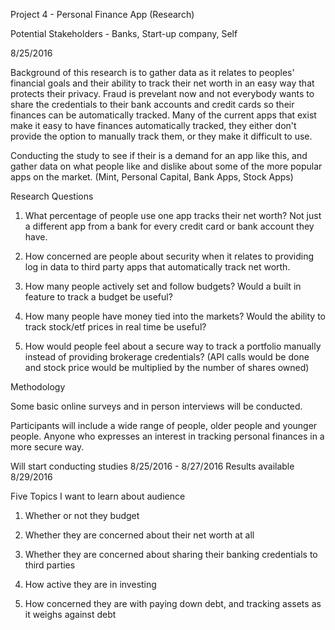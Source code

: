 Project 4 - Personal Finance App (Research)

Potential Stakeholders - Banks, Start-up company, Self

8/25/2016

Background of this research is to gather data as it relates to peoples' financial goals and their ability to track their net worth in an easy way that protects their privacy.  Fraud is prevelant now and not everybody wants to share the credentials to their bank accounts and credit cards so their finances can be automatically tracked.  Many of the current apps that exist make it easy to have finances automatically tracked, they either don't provide the option to manually track them, or they make it difficult to use.  

Conducting the study to see if their is a demand for an app like this, and gather data on what people like and dislike about some of the more popular apps on the market.  (Mint, Personal Capital, Bank Apps, Stock Apps)

Research Questions

1.  What percentage of people use one app tracks their net worth?  Not just a different app from a bank for every credit card or bank account they have.

2.  How concerned are people about security when it relates to providing log in data to third party apps that automatically track net worth.  

3.  How many people actively set and follow budgets?  Would a built in feature to track a budget be useful?

4.  How many people have money tied into the markets?  Would the ability to track stock/etf prices in real time be useful?

5.  How would people feel about a secure way to track a portfolio manually instead of providing brokerage credentials?  (API calls would be done and stock price would be multiplied by the number of shares owned)

Methodology

Some basic online surveys and in person interviews will be conducted.

Participants will include a wide range of people, older people and younger people.  Anyone who expresses an interest in tracking personal finances in a more secure way.

Will start conducting studies 8/25/2016 - 8/27/2016  Results available 8/29/2016

Five Topics I want to learn about audience

1.  Whether or not they budget

2.  Whether they are concerned about their net worth at all

3.  Whether they are concerned about sharing their banking credentials to third parties

4.  How active they are in investing

5.  How concerned they are with paying down debt, and tracking assets as it weighs against debt